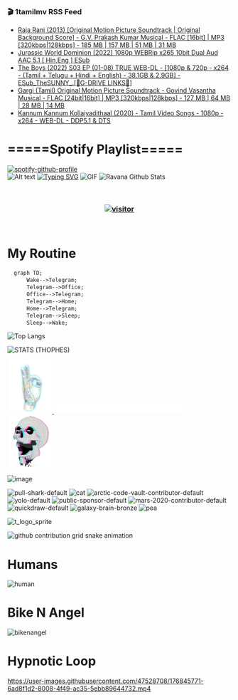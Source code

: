 ### 🎬 1tamilmv RSS Feed

<!-- BLOG-POST-LIST:START -->
- [Raja Rani &lpar;2013&rpar; [Original Motion Picture Soundtrack | Original Background Score] - G.V. Prakash Kumar Musical - FLAC [16bit] | MP3 [320kbps|128kbps] - 185 MB | 157 MB | 51 MB | 31 MB](https://www.1tamilmv.click/index.php?/forums/topic/165863-raja-rani-2013-original-motion-picture-soundtrack-original-background-score-gv-prakash-kumar-musical-flac-16bit-mp3-320kbps128kbps-185-mb-157-mb-51-mb-31-mb/&do=findComment&comment=331274)
- [Jurassic World Dominion &lpar;2022&rpar; 1080p WEBRip x265 10bit Dual Aud AAC 5.1 [ Hin,Eng ] ESub](https://www.1tamilmv.click/index.php?/forums/topic/165862-jurassic-world-dominion-2022-1080p-webrip-x265-10bit-dual-aud-aac-51-hineng-esub/&do=findComment&comment=331273)
- [The Boys &lpar;2022&rpar; S03 EP &lpar;01-08&rpar; TRUE WEB-DL - [1080p &amp; 720p - x264 - &lpar;Tamil + Telugu + Hindi + English&rpar; - 38.1GB &amp; 2.9GB] - ESub_TheSUNNY_.[🔰G-DRIVE LINKS🔰]](https://www.1tamilmv.click/index.php?/forums/topic/165409-the-boys-2022-s03-ep-01-08-true-web-dl-1080p-720p-x264-tamil-telugu-hindi-english-381gb-29gb-esub_thesunny_%F0%9F%94%B0g-drive-links%F0%9F%94%B0/&do=findComment&comment=331272)
- [Gargi &lpar;Tamil&rpar; Original Motion Picture Soundtrack - Govind Vasantha Musical - FLAC [24bit|16bit] | MP3 [320kbps|128kbps] - 127 MB | 64 MB | 28 MB | 14 MB](https://www.1tamilmv.click/index.php?/forums/topic/165861-gargi-tamil-original-motion-picture-soundtrack-govind-vasantha-musical-flac-24bit16bit-mp3-320kbps128kbps-127-mb-64-mb-28-mb-14-mb/&do=findComment&comment=331271)
- [Kannum Kannum Kollaiyadithaal &lpar;2020&rpar; - Tamil Video Songs - 1080p - x264 - WEB-DL - DDP5.1 &amp; DTS](https://www.1tamilmv.click/index.php?/forums/topic/132157-kannum-kannum-kollaiyadithaal-2020-tamil-video-songs-1080p-x264-web-dl-ddp51-dts/&do=findComment&comment=331270)
<!-- BLOG-POST-LIST:END -->

# =====Spotify Playlist=====
[![spotify-github-profile](https://spotify-github-profile.vercel.app/api/view?uid=31rfzgmuvvewegdlxvlev4ynz4vu&cover_image=true&theme=default&bar_color=53b14f&bar_color_cover=true)](https://ravana69.github.io/rss)
</br>
![Alt text](https://spotify-recently-played-readme.vercel.app/api?user=31rfzgmuvvewegdlxvlev4ynz4vu)
[![Typing SVG](https://readme-typing-svg.herokuapp.com?color=%2336BCF7&center=true&vCenter=true&multiline=true&height=81&lines=I+AM+RAVANA;CONTACT+ME+ON+TELEGRAM%3A+%40R4V4N4)](https://git.io/typing-svg)
<img align="centre" height="400px" width="490px" alt="GIF" src="https://github.com/ravana69/ravana69/blob/master/rvm.gif" />
![Ravana Github Stats](https://github-readme-stats.vercel.app/api?username=ravana69&&show_icons=true&theme=radical)

<br />
<h3 align="center"> <a href="https://t.me/r4v4n4"><img src="https://profile-counter.glitch.me/ravana69/count.svg" alt="visitor" width="600"></a> </h3>
</br>

<H1>My Routine</H1>

```mermaid
  graph TD;
      Wake-->Telegram;
      Telegram-->Office;
      Office-->Telegram;
      Telegram-->Home;
      Home-->Telegram;
      Telegram-->Sleep;
      Sleep-->Wake;
```
![Top Langs](https://github-readme-stats.vercel.app/api/top-langs/?username=ravana69&&show_icons=true&theme=radical)

![STATS (THOPHES)](https://github-profile-trophy.vercel.app/?username=ravana69&theme=gruvbox&margin-w=10&margin-h=15&column=8)
<br />
<p align="left">
    <a href="#">
        <img width="20%" src="./assets/images/hand.gif" alt="" />
    </a>
    <a href="#">
        <img width="59%" src="./assets/images/spacer.png" alt="" >
    </a>
    <a href="#">
        <img width="20%" src="./assets/images/skull.gif" alt="" />
    </a>
</p>


![image](https://user-images.githubusercontent.com/47528708/175298537-0623dc00-7b1a-4ec1-b5b1-71768763a234.png)

<img width="148" alt="pull-shark-default" src="https://user-images.githubusercontent.com/47528708/176419715-70981865-4dc6-489a-8a1a-06842db67b15.gif"> <img width="148" alt="cat" src="https://user-images.githubusercontent.com/47528708/179149594-60701d0e-e626-415f-9958-80736351eadd.gif"> <img width="148" alt="arctic-code-vault-contributor-default" src="https://user-images.githubusercontent.com/47528708/175267501-e1fbbb8f-c2b2-4882-b865-2ac4debef26c.png"> <img width="148" alt="yolo-default" src="https://user-images.githubusercontent.com/47528708/175267654-281a1880-1129-4b7b-bf2f-de5dd2bc5afa.png"> <img width="148" alt="public-sponsor-default" src="https://user-images.githubusercontent.com/47528708/175268448-2e78cc75-fb25-4d76-bd22-7df520446b45.png"> <img width="148" alt="mars-2020-contributor-default" src="https://user-images.githubusercontent.com/47528708/175268475-de6d987a-3be9-4353-86a5-23b422559355.png"> <img width="148" alt="quickdraw-default" src="https://user-images.githubusercontent.com/47528708/179148665-33e7c2c8-5d95-413e-8b25-6862820a5fe7.png"> <img width="148" alt="galaxy-brain-bronze" src="https://user-images.githubusercontent.com/47528708/176419717-e2fdca8b-0fdc-47dd-9511-a7ff52178a33.gif"> <img width="148" alt="pea" src="https://user-images.githubusercontent.com/47528708/179149608-800ce6e1-7d24-4bfe-8e84-5628e6d5497d.gif">

![t_logo_sprite](https://user-images.githubusercontent.com/47528708/175293007-21ff1792-1fca-4be3-bcae-12fdc3aa414f.svg)

![github contribution grid snake animation](https://raw.githubusercontent.com/ravana69/ravana69/output/github-contribution-grid-snake-dark.svg#gh-dark-mode-only)

# Humans
<img width="170" alt="human" src="https://user-images.githubusercontent.com/47528708/176413829-c142d478-1c96-4c3c-a2a4-2dd35374c335.gif">

# Bike N Angel
<img width="170" alt="bikenangel" src="https://user-images.githubusercontent.com/47528708/176616968-3a44f91e-8016-477c-9bb5-c4689a1adbee.gif">

# Hypnotic Loop

https://user-images.githubusercontent.com/47528708/176845771-6ad8f1d2-8008-4f49-ac35-5ebb89644732.mp4

